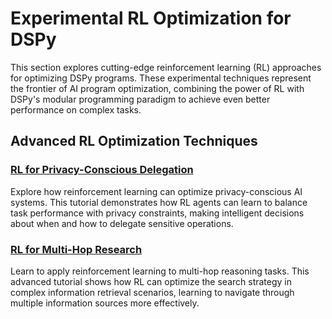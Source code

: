 # Experimental RL Optimization for DSPy

This section explores cutting-edge reinforcement learning (RL) approaches for optimizing DSPy programs. These experimental techniques represent the frontier of AI program optimization, combining the power of RL with DSPy's modular programming paradigm to achieve even better performance on complex tasks.

## Advanced RL Optimization Techniques

### [RL for Privacy-Conscious Delegation](../rl_papillon/index.ipynb)
Explore how reinforcement learning can optimize privacy-conscious AI systems. This tutorial demonstrates how RL agents can learn to balance task performance with privacy constraints, making intelligent decisions about when and how to delegate sensitive operations.

### [RL for Multi-Hop Research](../rl_multihop/index.ipynb)
Learn to apply reinforcement learning to multi-hop reasoning tasks. This advanced tutorial shows how RL can optimize the search strategy in complex information retrieval scenarios, learning to navigate through multiple information sources more effectively.
